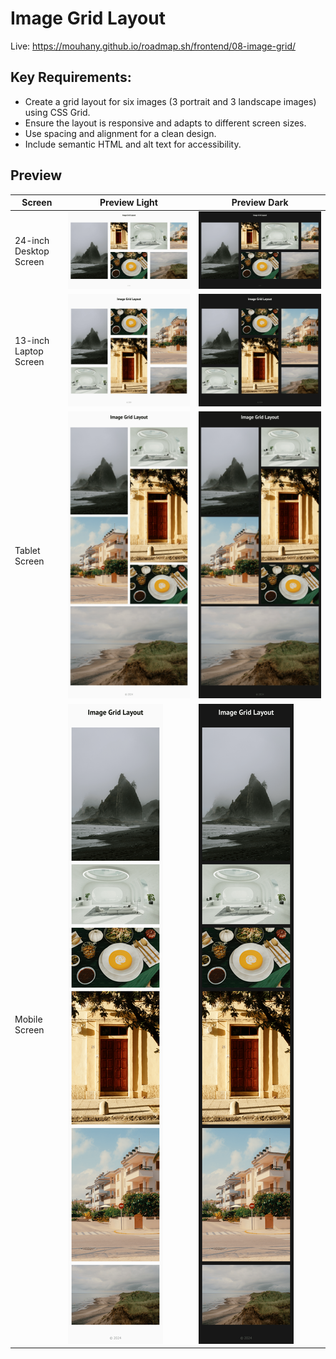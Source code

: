 # Image Grid Layout

Live: https://mouhany.github.io/roadmap.sh/frontend/08-image-grid/

## Key Requirements:

- Create a grid layout for six images (3 portrait and 3 landscape images) using CSS Grid.
- Ensure the layout is responsive and adapts to different screen sizes.
- Use spacing and alignment for a clean design.
- Include semantic HTML and alt text for accessibility.

## Preview

| Screen                 | Preview Light                                   | Preview Dark                                  |
| ---------------------- | ----------------------------------------------- | --------------------------------------------- |
| 24-inch Desktop Screen | ![Desktop Light](./preview/08-light-desktop.png) | ![Desktop Dark](./preview/08-dark-desktop.png) |
| 13-inch Laptop Screen  | ![Laptop Light](./preview/08-light-laptop.png)   | ![Laptop Dark](./preview/08-dark-laptop.png)   |
| Tablet Screen          | ![Tablet Light](./preview/08-light-tablet.png)   | ![Tablet Dark](./preview/08-dark-tablet.png)   |
| Mobile Screen          | ![Mobile Light](./preview/08-light-mobile.png)   | ![Mobile Dark](./preview/08-dark-mobile.png)   |
